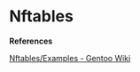 # Nftables

**References**

[Nftables/Examples - Gentoo Wiki](https://wiki.gentoo.org/wiki/Nftables/Examples)

